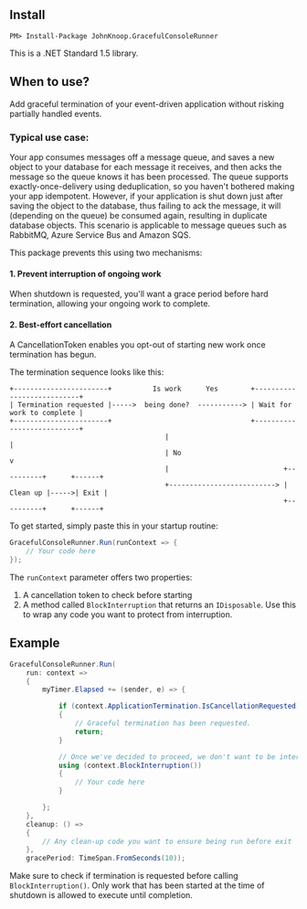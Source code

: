 ## Install
    PM> Install-Package JohnKnoop.GracefulConsoleRunner

This is a .NET Standard 1.5 library.

## When to use?

Add graceful termination of your event-driven application without risking partially handled events.

### Typical use case:
Your app consumes messages off a message queue, and saves a new object to your database for each message it receives, and then acks the message so the queue knows it has been processed. The queue supports exactly-once-delivery using deduplication, so you haven't bothered making your app idempotent. However, if your application is shut down just after saving the object to the database, thus failing to ack the message, it will (depending on the queue) be consumed again, resulting in duplicate database objects. This scenario is applicable to message queues such as RabbitMQ, Azure Service Bus and Amazon SQS.

This package prevents this using two mechanisms:

#### 1. Prevent interruption of ongoing work
When shutdown is requested, you'll want a grace period before hard termination, allowing your ongoing work to complete.

#### 2. Best-effort cancellation
A CancellationToken enables you opt-out of starting new work once termination has begun.

The termination sequence looks like this:

```
+-----------------------+          Is work      Yes        +---------------------------+
| Termination requested |----->  being done?  -----------> | Wait for work to complete |
+-----------------------+                                  +---------------------------+
                                      |                                  |                     
                                      | No                               v                   
                                      |                            +----------+      +------+
                                      +--------------------------> | Clean up |----->| Exit |
                                                                   +----------+      +------+                 
```

To get started, simply paste this in your startup routine:

```csharp
GracefulConsoleRunner.Run(runContext => {
    // Your code here
});
```

The `runContext` parameter offers two properties:
1. A cancellation token to check before starting
2. A method called `BlockInterruption` that returns an `IDisposable`. Use this to wrap any code you want to protect from interruption.

## Example

```csharp
GracefulConsoleRunner.Run(
    run: context =>
    {
        myTimer.Elapsed += (sender, e) => {

            if (context.ApplicationTermination.IsCancellationRequested)
            {
                // Graceful termination has been requested.
                return;
            }

            // Once we've decided to proceed, we don't want to be interrupted until processing is complete
            using (context.BlockInterruption())
            {
                // Your code here
            }

        };
    },
    cleanup: () =>
    {
        // Any clean-up code you want to ensure being run before exit
    },
    gracePeriod: TimeSpan.FromSeconds(10));
```

Make sure to check if termination is requested before calling `BlockInterruption()`. Only work that has been started at the time of shutdown is allowed to execute until completion.
